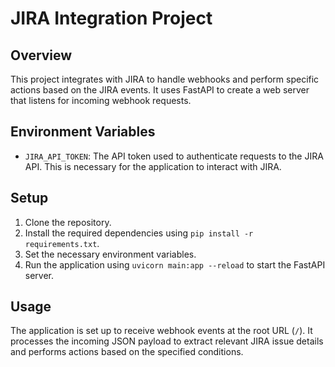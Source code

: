 # JIRA Integration Project

## Overview
This project integrates with JIRA to handle webhooks and perform specific actions based on the JIRA events. It uses FastAPI to create a web server that listens for incoming webhook requests.

## Environment Variables
- `JIRA_API_TOKEN`: The API token used to authenticate requests to the JIRA API. This is necessary for the application to interact with JIRA.

## Setup
1. Clone the repository.
2. Install the required dependencies using `pip install -r requirements.txt`.
3. Set the necessary environment variables.
4. Run the application using `uvicorn main:app --reload` to start the FastAPI server.

## Usage
The application is set up to receive webhook events at the root URL (`/`). It processes the incoming JSON payload to extract relevant JIRA issue details and performs actions based on the specified conditions.